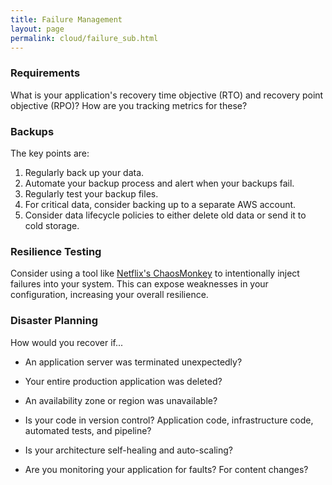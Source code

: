 ```yaml
---
title: Failure Management
layout: page
permalink: cloud/failure_sub.html
---
```


### Requirements

What is your application's recovery time objective (RTO) and recovery point objective (RPO)? How are you tracking metrics for these?

### Backups

The key points are:

1. Regularly back up your data.
1. Automate your backup process and alert when your backups fail.
1. Regularly test your backup files.
1. For critical data, consider backing up to a separate AWS account.
1. Consider data lifecycle policies to either delete old data or send it to cold storage.

### Resilience Testing

Consider using a tool like [Netflix's ChaosMonkey](https://github.com/Netflix/chaosmonkey) to intentionally inject failures into your system. This can expose weaknesses in your configuration, increasing your overall resilience.

### Disaster Planning

How would you recover if...

* An application server was terminated unexpectedly?
* Your entire production application was deleted?
* An availability zone or region was unavailable?

* Is your code in version control? Application code, infrastructure code, automated tests, and pipeline?
* Is your architecture self-healing and auto-scaling?
* Are you monitoring your application for faults? For content changes?

